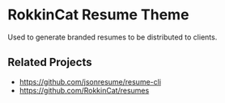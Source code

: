 # RokkinCat Resume Theme

Used to generate branded resumes to be distributed to clients.

## Related Projects

- https://github.com/jsonresume/resume-cli
- https://github.com/RokkinCat/resumes

